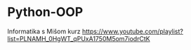 # Python-OOP
Informatika s Mišom kurz
https://www.youtube.com/playlist?list=PLNAMH_0HgWT_qPUxA1750M5om7iodrCtK
